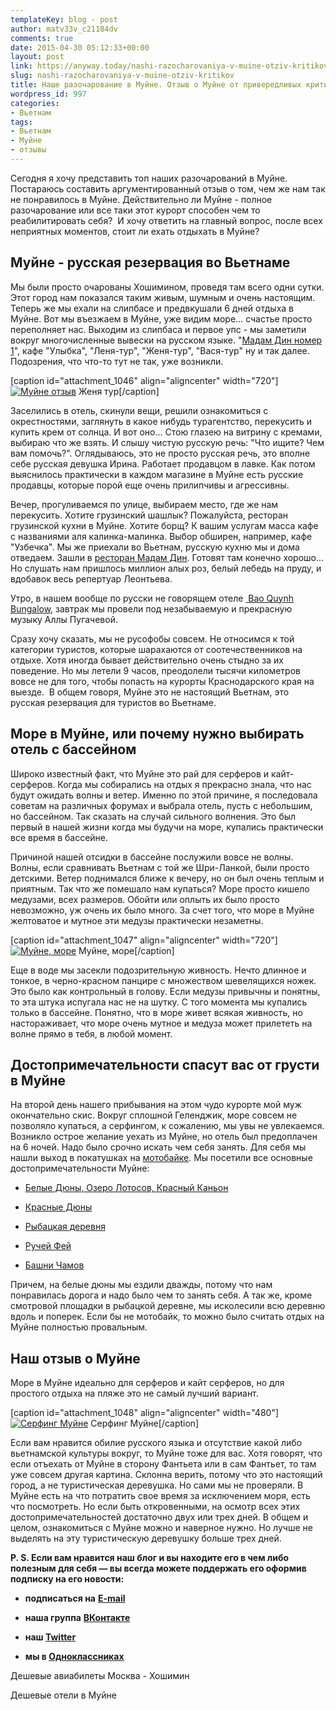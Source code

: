 ```yaml
---
templateKey: blog - post
author: matv33v_c21184dv
comments: true
date: 2015-04-30 05:12:33+00:00
layout: post
link: https://anyway.today/nashi-razocharovaniya-v-muine-otziv-kritikov/
slug: nashi-razocharovaniya-v-muine-otziv-kritikov
title: Наше разочарование в Муйне. Отзыв о Муйне от привередливых критиков
wordpress_id: 997
categories:
- Вьетнам
tags:
- Вьетнам
- Муйне
- отзывы
---
```


Сегодня я хочу представить топ наших разочарований в Муйне. Постараюсь составить аргументированный отзыв о том, чем же нам так не понравилось в Муйне. Действительно ли Муйне - полное разочарование или все таки этот курорт способен чем то реабилитировать себя?  И хочу ответить на главный вопрос, после всех неприятных моментов, стоит ли ехать отдыхать в Муйне?




<!-- more -->





## Муйне - русская резервация во Вьетнаме




Мы были просто очарованы Хошимином, проведя там всего одни сутки. Этот город нам показался таким живым, шумным и очень настоящим. Теперь же мы ехали на слипбасе и предвкушали 6 дней отдыха в Муйне. Вот мы въезжаем в Муйне, уже видим море... счастье просто переполняет нас. Выходим из слипбаса и первое упс - мы заметили вокруг многочисленные вывески на русском языке. "[Мадам Дин номер 1](http://anyway.today/otziv-restoran-madam-din/)", кафе "Улыбка", "Леня-тур", "Женя-тур", "Вася-тур" ну и так далее. Подозрения, что что-то тут не так, уже возникли.




[caption id="attachment_1046" align="aligncenter" width="720"][![Муйне отзыв](http://anyway.today/wp-content/uploads/2015/04/240157_original.jpg)](http://anyway.today/wp-content/uploads/2015/04/240157_original.jpg) Женя тур[/caption]


Заселились в отель, скинули вещи, решили ознакомиться с окрестностями, заглянуть в какое нибудь турагентство, перекусить и купить крем от солнца. И вот оно... Стою глазею на витрину с кремами, выбираю что же взять. И слышу чистую русскую речь: "Что ищите? Чем вам помочь?". Оглядываюсь, это не просто русская речь, это вполне себе русская девушка Ирина. Работает продавцом в лавке. Как потом выяснилось практически в каждом магазине в Муйне есть русские продавцы, которые порой еще очень прилипчивы и агрессивны.




Вечер, прогуливаемся по улице, выбираем место, где же нам перекусить. Хотите грузинский шашлык? Пожалуйста, ресторан грузинской кухни в Муйне. Хотите борщ? К вашим услугам масса кафе с названиями аля калинка-малинка. Выбор обширен, например, кафе "Узбечка". Мы же приехали во Вьетнам, русскую кухню мы и дома отведаем. Зашли в [ресторан Мадам Дин](http://anyway.today/otziv-restoran-madam-din/). Готовят там конечно хорошо... Но слушать нам пришлось миллион алых роз, белый лебедь на пруду, и вдобавок весь репертуар Леонтьева.




Утро, в нашем вообще по русски не говорящем отеле [ Bao Quynh Bungalow,](http://anyway.today/mui-ne-bao-quynh-bungalow-3/) завтрак мы провели под незабываемую и прекрасную музыку Аллы Пугачевой.




Сразу хочу сказать, мы не русофобы совсем. Не относимся к той категории туристов, которые шарахаются от соотечественников на отдыхе. Хотя иногда бывает действительно очень стыдно за их поведение. Но мы летели 9 часов, преодолели тысячи километров вовсе не для того, чтобы попасть на курорты Краснодарского края на выезде.  В общем говоря, Муйне это не настоящий Вьетнам, это русская резервация для туристов во Вьетнаме.





## Море в Муйне, или почему нужно выбирать отель с бассейном




Широко известный факт, что Муйне это рай для серферов и кайт-серферов. Когда мы собирались на отдых я прекрасно знала, что нас будут ожидать волны и ветер. Именно по этой причине, я последовала советам на различных форумах и выбрала отель, пусть с небольшим, но бассейном. Так сказать на случай сильного волнения. Это был первый в нашей жизни когда мы будучи на море, купались практически все время в бассейне.




Причиной нашей отсидки в бассейне послужили вовсе не волны. Волны, если сравнивать Вьетнам с той же Шри-Ланкой, были просто детскими. Ветер поднимался ближе к вечеру, но он был очень теплым и приятным. Так что же помешало нам купаться? Море просто кишело медузами, всех размеров. Обойти или оплыть их было просто невозможно, уж очень их было много. За счет того, что море в Муйне желтоватое и мутное эти медузы практически незаметны.




[caption id="attachment_1047" align="aligncenter" width="720"][![Муйне, море](http://anyway.today/wp-content/uploads/2015/04/2014-10-21_Vietnam_0229.jpg)](http://anyway.today/wp-content/uploads/2015/04/2014-10-21_Vietnam_0229.jpg) Муйне, море[/caption]


Еще в воде мы засекли подозрительную живность. Нечто длинное и тонкое, в черно-красном панцире с множеством шевелящихся ножек. Это было как контрольный в голову. Если медузы привычны и понятны, то эта штука испугала нас не на шутку. С того момента мы купались только в бассейне. Понятно, что в море живет всякая живность, но настораживает, что море очень мутное и медуза может прилететь на волне прямо в тебя, в любой момент.





## Достопримечательности спасут вас от грусти в Муйне




На второй день нашего прибывания на этом чудо курорте мой муж окончательно скис. Вокруг сплошной Геленджик, море совсем не позволяло купаться, а серфингом, к сожалению, мы увы не увлекаемся. Возникло острое желание уехать из Муйне, но отель был предоплачен на 6 ночей. Надо было срочно искать чем себя занять. Для себя мы нашли выход в покатушках на [мотобайке](http://anyway.today/arenda-motobaika-vo-vietname/). Мы посетили все основные достопримечательности Муйне:






	
  * [Белые Дюны, Озеро Лотосов, Красный Каньон](http://anyway.today/dostoprimechatelnosti-v-muine-belie-duni-i-ozero-lotosov/)

	
  * [Красные Дюны](http://anyway.today/dostoprimechatelnosti-v-muine-krasnie-duni)

	
  * [Рыбацкая деревня](http://anyway.today/dostoprimechatelnosti-v-muine-krasnie-duni)

	
  * [Ручей Фей](http://anyway.today/dostoprimechatelnosti-muine-ruchei-fei/)

	
  * [Башни Чамов](http://anyway.today/dostoprimechatelnosti-muine-bashni-chamov)


Причем, на белые дюны мы ездили дважды, потому что нам понравилась дорога и надо было чем то занять себя. А так же, кроме смотровой площадки в рыбацкой деревне, мы исколесили всю деревню вдоль и поперек. Если бы не мотобайк, то можно было считать отдых на Муйне полностью провальным.


## Наш отзыв о Муйне




Море в Муйне идеально для серферов и кайт серферов, но для простого отдыха на пляже это не самый лучший вариант.




[caption id="attachment_1048" align="aligncenter" width="480"][![Серфинг Муйне](http://anyway.today/wp-content/uploads/2015/04/2014-10-21_Vietnam_0242.jpg)](http://anyway.today/wp-content/uploads/2015/04/2014-10-21_Vietnam_0242.jpg) Серфинг Муйне[/caption]


Если вам нравится обилие русского языка и отсутствие какой либо вьетнамской культуры вокруг, то Муйне тоже для вас. Хотя говорят, что если отъехать от Муйне в сторону Фантьета или в сам Фантьет, то там уже совсем другая картина. Склонна верить, потому что это настоящий город, а не туристическая деревушка. Но сами мы не проверяли. В Муйне есть на что потратить свое время за исключением моря, есть что посмотреть. Но если быть откровенными, на осмотр всех этих достопримечательностей достаточно двух или трех дней. В общем и целом, ознакомиться с Муйне можно и наверное нужно. Но лучше не выделять на эту туристическую деревушку больше трех дней.


**P. S. Если вам нравится наш блог и вы находите его в чем либо полезным для себя — вы всегда можете поддержать его оформив подписку на его новости:**



	
  * **подписаться на** [**E-mail**](https://feedburner.google.com/fb/a/mailverify?uri=Anywaytoday&amp;loc=en_US)

	
  * **наша группа** [**ВКонтакте**](http://vk.com/public90452188)

	
  * **наш [Twitter](https://twitter.com/TodayAnyway)**

	
  * **мы в [Одноклассниках](http://ok.ru/group/54402107244544)**


Дешевые авиабилеты Москва - Хошимин


Дешевые отели в Муйне

